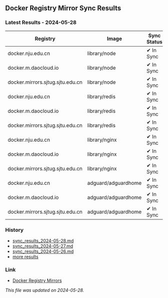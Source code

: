 ## Docker Registry Mirror Sync Results
### Latest Results - 2024-05-28
| Registry | Image | Sync Status | Digest Docker.io | Digest Mirror | Error |
|----------|-------|-------------|------------------|---------------|-------|
| docker.nju.edu.cn | library/node | ✔ In Sync | sha256:a8ba58... | sha256:a8ba58... | |
| docker.m.daocloud.io | library/node | ✔ In Sync | sha256:a8ba58... | sha256:a8ba58... | |
| docker.mirrors.sjtug.sjtu.edu.cn | library/node | ✔ In Sync | sha256:a8ba58... | sha256:a8ba58... | |
| docker.nju.edu.cn | library/redis | ✔ In Sync | sha256:01afb3... | sha256:01afb3... | |
| docker.m.daocloud.io | library/redis | ✔ In Sync | sha256:01afb3... | sha256:01afb3... | |
| docker.mirrors.sjtug.sjtu.edu.cn | library/redis | ✔ In Sync | sha256:01afb3... | sha256:01afb3... | |
| docker.nju.edu.cn | library/nginx | ✔ In Sync | sha256:a48481... | sha256:a48481... | |
| docker.m.daocloud.io | library/nginx | ✔ In Sync | sha256:a48481... | sha256:a48481... | |
| docker.mirrors.sjtug.sjtu.edu.cn | library/nginx | ✔ In Sync | sha256:a48481... | sha256:a48481... | |
| docker.nju.edu.cn | adguard/adguardhome | ✔ In Sync | sha256:f890b7... | sha256:f890b7... | |
| docker.m.daocloud.io | adguard/adguardhome | ✔ In Sync | sha256:f890b7... | sha256:f890b7... | |
| docker.mirrors.sjtug.sjtu.edu.cn | adguard/adguardhome | ✔ In Sync | sha256:f890b7... | sha256:f890b7... | |


### History
* [sync_results_2024-05-28.md](history/sync_results_2024-05-28.md)
* [sync_results_2024-05-27.md](history/sync_results_2024-05-27.md)
* [sync_results_2024-05-26.md](history/sync_results_2024-05-26.md)
* [more results](https://github.com/closur3/docker-mirror-sync-check/tree/main/history)

### Link
* [Docker Registry Mirrors](https://gist.github.com/y0ngb1n/7e8f16af3242c7815e7ca2f0833d3ea6)

_This file was updated on 2024-05-28._
